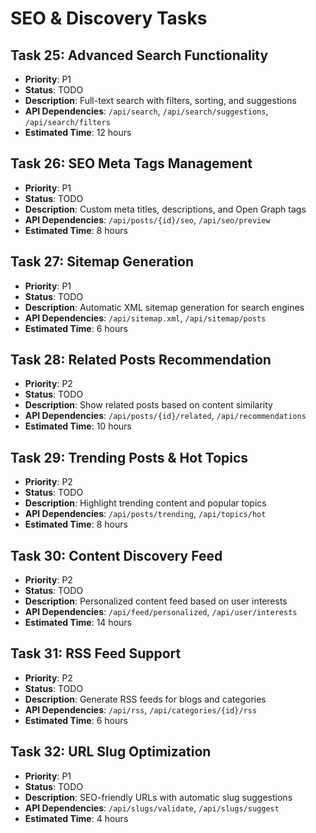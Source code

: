 # SEO & Discovery Tasks

## Task 25: Advanced Search Functionality
- **Priority**: P1
- **Status**: TODO
- **Description**: Full-text search with filters, sorting, and suggestions
- **API Dependencies**: `/api/search`, `/api/search/suggestions`, `/api/search/filters`
- **Estimated Time**: 12 hours

## Task 26: SEO Meta Tags Management
- **Priority**: P1
- **Status**: TODO
- **Description**: Custom meta titles, descriptions, and Open Graph tags
- **API Dependencies**: `/api/posts/{id}/seo`, `/api/seo/preview`
- **Estimated Time**: 8 hours

## Task 27: Sitemap Generation
- **Priority**: P1
- **Status**: TODO
- **Description**: Automatic XML sitemap generation for search engines
- **API Dependencies**: `/api/sitemap.xml`, `/api/sitemap/posts`
- **Estimated Time**: 6 hours

## Task 28: Related Posts Recommendation
- **Priority**: P2
- **Status**: TODO
- **Description**: Show related posts based on content similarity
- **API Dependencies**: `/api/posts/{id}/related`, `/api/recommendations`
- **Estimated Time**: 10 hours

## Task 29: Trending Posts & Hot Topics
- **Priority**: P2
- **Status**: TODO
- **Description**: Highlight trending content and popular topics
- **API Dependencies**: `/api/posts/trending`, `/api/topics/hot`
- **Estimated Time**: 8 hours

## Task 30: Content Discovery Feed
- **Priority**: P2
- **Status**: TODO
- **Description**: Personalized content feed based on user interests
- **API Dependencies**: `/api/feed/personalized`, `/api/user/interests`
- **Estimated Time**: 14 hours

## Task 31: RSS Feed Support
- **Priority**: P2
- **Status**: TODO
- **Description**: Generate RSS feeds for blogs and categories
- **API Dependencies**: `/api/rss`, `/api/categories/{id}/rss`
- **Estimated Time**: 6 hours

## Task 32: URL Slug Optimization
- **Priority**: P1
- **Status**: TODO
- **Description**: SEO-friendly URLs with automatic slug suggestions
- **API Dependencies**: `/api/slugs/validate`, `/api/slugs/suggest`
- **Estimated Time**: 4 hours